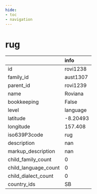 ```yaml
---
hide:
- toc
- navigation
---
```

# rug
|                      | info     |
|:---------------------|:---------|
| id                   | rovi1238 |
| family_id            | aust1307 |
| parent_id            | rovi1239 |
| name                 | Roviana  |
| bookkeeping          | False    |
| level                | language |
| latitude             | -8.20493 |
| longitude            | 157.408  |
| iso639P3code         | rug      |
| description          | nan      |
| markup_description   | nan      |
| child_family_count   | 0        |
| child_language_count | 0        |
| child_dialect_count  | 0        |
| country_ids          | SB       |